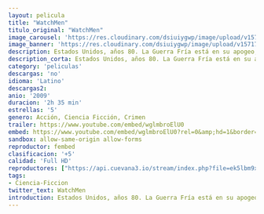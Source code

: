 ```yaml
---
layout: pelicula
title: "WatchMen"
titulo_original: "WatchMen"
image_carousel: 'https://res.cloudinary.com/dsiuiygwp/image/upload/v1571797340/whatcmen-min_waujks.jpg'
image_banner: 'https://res.cloudinary.com/dsiuiygwp/image/upload/v1571797342/watchmen-min_c6flnm.jpg'
description: Estados Unidos, años 80. La Guerra Fría está en su apogeo, y los superhéroes, que antes habían sido admirados, ahora son perseguidos por la ley. Un día aparece muerto uno de ellos, El Comediante, que trabajaba para la CIA. Su amigo Rorschach, el único héroe enmascarado en activo, emprenderá la investigación de su muerte, tras la que se oculta algo muy importante. Esperadísima adaptación del cómic de Alan Moore y Dave Gibbons (1986).
description_corta: Estados Unidos, años 80. La Guerra Fría está en su apogeo, y los superhéroes, que antes habían sido admirados, ahora son perseguidos por la ley. Un día aparece muerto uno de ellos, El Comediante, que trabajaba para la CIA. Su amigo Rorschach, el único héroe enmascarado en activo,
category: 'peliculas'
descargas: 'no'
idioma: 'Latino'
descargas2:
anio: '2009'
duracion: '2h 35 min'
estrellas: '5'
genero: Acción, Ciencia Ficción, Crimen
trailer: https://www.youtube.com/embed/wglmbroElU0
embed: https://www.youtube.com/embed/wglmbroElU0?rel=0&amp;hd=1&border=0&wmode=opaque&enablejsapi=1&modestbranding=1&controls=1&showinfo=1
sandbox: allow-same-origin allow-forms
reproductor: fembed
clasificacion: '+5'
calidad: 'Full HD'
reproductores: ["https://api.cuevana3.io/stream/index.php?file=ek5lbm9xYWNrS0xYMTZLa2xNbkdvY3ZTb3BtZng4TGp6ZFpobGFMUGtPYmR6Nm1Ub1kvUjVjbldtS0NXeDQ2bGw1aHFZMnlRd3VQVTFxT2hwNURFNHRHU2xxaGpscEdzbUpoc25xZVF6dU9Z"]
tags:
- Ciencia-Ficcion
twitter_text: WatchMen
introduction: Estados Unidos, años 80. La Guerra Fría está en su apogeo, y los superhéroes, que antes habían sido admirados, ahora son perseguidos por la ley. Un día aparece muerto uno de ellos, El Comediante, que trabajaba para la CIA. Su amigo Rorschach, el único héroe enmascarado en activo,
---
```












